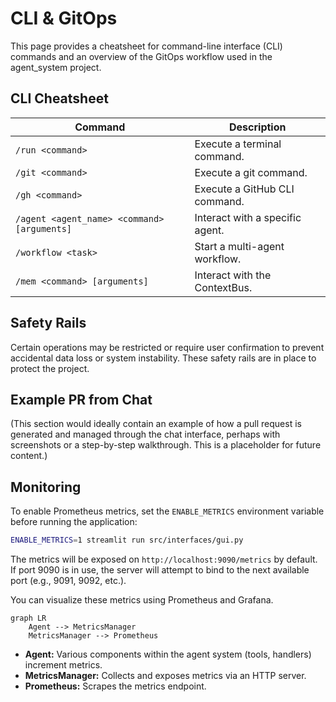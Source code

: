 # CLI & GitOps

This page provides a cheatsheet for command-line interface (CLI) commands and an overview of the GitOps workflow used in the agent_system project.

## CLI Cheatsheet

| Command | Description |
|---------|-------------|
| `/run <command>` | Execute a terminal command. |
| `/git <command>` | Execute a git command. |
| `/gh <command>` | Execute a GitHub CLI command. |
| `/agent <agent_name> <command> [arguments]` | Interact with a specific agent. |
| `/workflow <task>` | Start a multi-agent workflow. |
| `/mem <command> [arguments]` | Interact with the ContextBus. |

## Safety Rails

Certain operations may be restricted or require user confirmation to prevent accidental data loss or system instability. These safety rails are in place to protect the project.

## Example PR from Chat

(This section would ideally contain an example of how a pull request is generated and managed through the chat interface, perhaps with screenshots or a step-by-step walkthrough. This is a placeholder for future content.)

## Monitoring

To enable Prometheus metrics, set the `ENABLE_METRICS` environment variable before running the application:

```bash
ENABLE_METRICS=1 streamlit run src/interfaces/gui.py
```

The metrics will be exposed on `http://localhost:9090/metrics` by default. If port 9090 is in use, the server will attempt to bind to the next available port (e.g., 9091, 9092, etc.).

You can visualize these metrics using Prometheus and Grafana.

```mermaid
graph LR
    Agent --> MetricsManager
    MetricsManager --> Prometheus
```

- **Agent:** Various components within the agent system (tools, handlers) increment metrics.
- **MetricsManager:** Collects and exposes metrics via an HTTP server.
- **Prometheus:** Scrapes the metrics endpoint. 